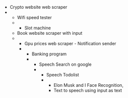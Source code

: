 - Crypto website web scraper
- - Wifi speed tester
  - - Slot machine
  - Book website scraper with input
  - - Gpu prices web scraper - Notification sender
    - - Banking program
      - - Speech Search on google
        - - Speech Todolist
          - - Elon Musk and I Face Recognition,
            -  Text to speech using input as text
